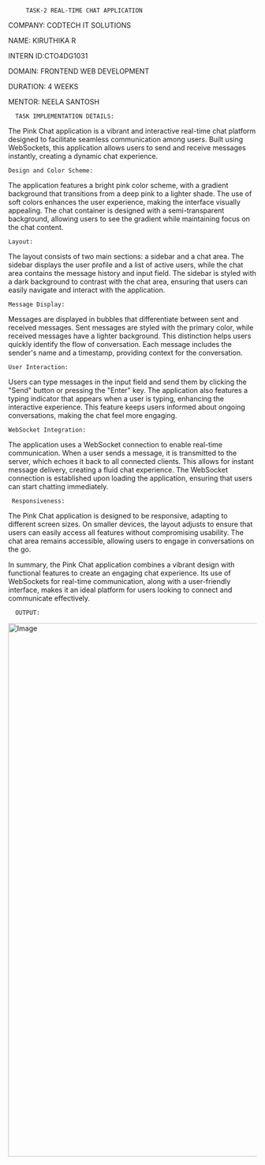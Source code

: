          TASK-2 REAL-TIME CHAT APPLICATION

 COMPANY: CODTECH IT SOLUTIONS

NAME: KIRUTHIKA R

INTERN ID:CTO4DG1031

DOMAIN: FRONTEND WEB DEVELOPMENT

DURATION: 4 WEEKS

MENTOR: NEELA SANTOSH


      TASK IMPLEMENTATION DETAILS:

The Pink Chat application is a vibrant and interactive real-time chat platform designed to facilitate seamless communication among users. Built using WebSockets, this application allows users to send and receive messages instantly, creating a dynamic chat experience.

    Design and Color Scheme:
The application features a bright pink color scheme, with a gradient background that transitions from a deep pink to a lighter shade. The use of soft colors enhances the user experience, making the interface visually appealing. The chat container is designed with a semi-transparent background, allowing users to see the gradient while maintaining focus on the chat content.

    Layout:
The layout consists of two main sections: a sidebar and a chat area. The sidebar displays the user profile and a list of active users, while the chat area contains the message history and input field. The sidebar is styled with a dark background to contrast with the chat area, ensuring that users can easily navigate and interact with the application.

    Message Display:
Messages are displayed in bubbles that differentiate between sent and received messages. Sent messages are styled with the primary color, while received messages have a lighter background. This distinction helps users quickly identify the flow of conversation. Each message includes the sender's name and a timestamp, providing context for the conversation.

    User Interaction:
Users can type messages in the input field and send them by clicking the "Send" button or pressing the "Enter" key. The application also features a typing indicator that appears when a user is typing, enhancing the interactive experience. This feature keeps users informed about ongoing conversations, making the chat feel more engaging.

    WebSocket Integration:
The application uses a WebSocket connection to enable real-time communication. When a user sends a message, it is transmitted to the server, which echoes it back to all connected clients. This allows for instant message delivery, creating a fluid chat experience. The WebSocket connection is established upon loading the application, ensuring that users can start chatting immediately.

     Responsiveness:
The Pink Chat application is designed to be responsive, adapting to different screen sizes. On smaller devices, the layout adjusts to ensure that users can easily access all features without compromising usability. The chat area remains accessible, allowing users to engage in conversations on the go.

In summary, the Pink Chat application combines a vibrant design with functional features to create an engaging chat experience. Its use of WebSockets for real-time communication, along with a user-friendly interface, makes it an ideal platform for users looking to connect and communicate effectively.

      OUTPUT:

<img width="1920" height="1080" alt="Image" src="https://github.com/user-attachments/assets/62248b40-8c61-462f-9076-b47651938efa" />
      


         
